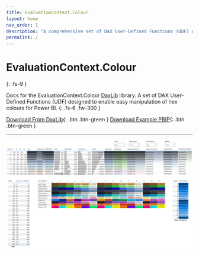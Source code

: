 ```yaml
---
title: EvaluationContext.Colour
layout: home
nav_order: 1
description: "A comprehensive set of DAX User-Defined Functions (UDF) designed to enable easy manipulation of hex colours for Power BI."
permalink: /
---
```


# EvaluationContext.Colour
{: .fs-9 }

Docs for the EvaluationContext.Colour [DaxLib](https://daxlib.org/) library. A set of DAX User-Defined Functions (UDF) designed to enable easy manipulation of hex colours for Power BI.
{: .fs-6 .fw-300 }

[Download From DaxLib](https://daxlib.org/package/EvaluationContext.Colour/){: .btn .btn-green }
[Download Example PBIP](https://github.com/EvaluationContext/daxlib-evaluationcontext-colour-docs/assets/PBIP){: .btn .btn-green }

---

![Library in Action](/assets/img/UDFInPowerBI.png)